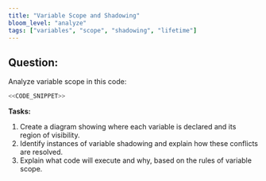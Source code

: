 ```yaml
---
title: "Variable Scope and Shadowing"
bloom_level: "analyze"
tags: ["variables", "scope", "shadowing", "lifetime"]
---
```


## Question:

Analyze variable scope in this code:

```csharp
<<CODE_SNIPPET>>
```

**Tasks:**

1. Create a diagram showing where each variable is declared and its region of visibility.
2. Identify instances of variable shadowing and explain how these conflicts are resolved.
3. Explain what code will execute and why, based on the rules of variable scope. 